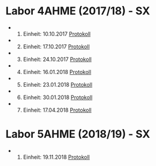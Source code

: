 # Labor 4AHME (2017/18) - SX

* 1. Einheit: 10.10.2017 [Protokoll](boejam13/README_10.10.2017.md)
* 2. Einheit: 17.10.2017 [Protokoll](boejam13/README_17.10.2017.md)
* 3. Einheit: 24.10.2017 [Protokoll](boejam13/README_24.10.2017.md)
* 4. Einheit: 16.01.2018 [Protokoll](https://github.com/HTLMechatronics/m14-la1-sx/blob/boejam13/boejam13/Einheit_16_01_2018.md)
* 5. Einheit: 23.01.2018 [Protokoll](boejam13/Einheit_23_01_2018.md)
* 6. Einheit: 30.01.2018 [Protokoll](boejam13/Einheit_30_01_2018.md)
* 7. Einheit: 17.04.2018 [Protokoll](boejam13/Einheit_17_04_2018.md)


# Labor 5AHME (2018/19) - SX

* 1. Einheit: 19.11.2018 [Protokoll](boejam13/protokoll_g1_boejam13_19-11-2018.md)
